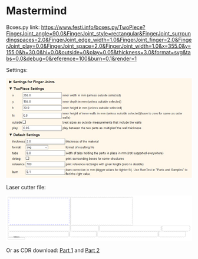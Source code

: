# Mastermind

Boxes.py link: <https://www.festi.info/boxes.py/TwoPiece?FingerJoint_angle=90.0&FingerJoint_style=rectangular&FingerJoint_surroundingspaces=2.0&FingerJoint_edge_width=1.0&FingerJoint_finger=2.0&FingerJoint_play=0.0&FingerJoint_space=2.0&FingerJoint_width=1.0&x=355.0&y=155.0&h=30.0&hi=0.0&outside=0&play=0.05&thickness=3.0&format=svg&tabs=0.0&debug=0&reference=100&burn=0.1&render=1>

Settings:

![_mastermind](_mastermind.jpg)

Laser cutter file:

![_mastermind.svg](_mastermind.svg)

Or as CDR download: [Part 1](_mastermind.cdr) and [Part 2](_mastermind2.cdr)

